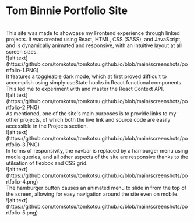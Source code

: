 # Tom Binnie Portfolio Site
<br />
This site was made to showcase my Frontend experience through linked projects. It was created using React,
HTML, CSS (SASS), and JavaScript, and is dynamically animated and responsive, with an intuitive layout at all screen sizes.
<br />
![alt text](https://github.com/tomkotsu/tomkotsu.github.io/blob/main/screenshots/portfolio-1.PNG)
<br />
It features a toggleable dark mode, which at first proved difficult to accomplish using simply useState hooks in React functional components.
This led me to experiment with and master the React Context API.
<br />
![alt text](https://github.com/tomkotsu/tomkotsu.github.io/blob/main/screenshots/portfolio-2.PNG)
<br />
As mentioned, one of the site's main purposes is to provide links to my other projects, of which both the live link and source code are easily accessible in the Projects section.
<br />
![alt text](https://github.com/tomkotsu/tomkotsu.github.io/blob/main/screenshots/portfolio-3.PNG)
<br />
In terms of responsivity, the navbar is replaced by a hamburger menu using media queries, and all other aspects of the site are responsive thanks to the
utilsation of flexbox and CSS grid.
<br />
![alt text](https://github.com/tomkotsu/tomkotsu.github.io/blob/main/screenshots/portfolio-4.png)
<br />
The hamburger button causes an animated menu to slide in from the top of the screen, allowing for easy navigation around the site even on mobile.
<br />
![alt text](https://github.com/tomkotsu/tomkotsu.github.io/blob/main/screenshots/portfolio-5.png)
